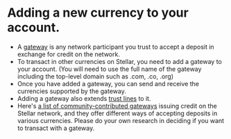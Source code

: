 Adding a new currency to your account.
=======================================

* A [gateway](https://github.com/stellar/docs/blob/master/docs/gateway-introduction.md) is any network participant you trust to accept a deposit in exchange for credit on the network. 
* To transact in other currencies on Stellar, you need to add a gateway to your account. (You will need to use the full name of the gateway including the top-level domain such as .com, .co, .org)
* Once you have added a gateway, you can send and receive the currencies supported by the gateway.
* Adding a gateway also extends [trust lines](https://github.com/stellar/docs/blob/master/docs/Gateway-Guide.md#trust-lines) to it. 
* Here's [a list of community-contributed gateways](gateway-list.md) issuing credit on the Stellar network, and they offer different ways of accepting deposits in various currencies. Please do your own research in deciding if you want to transact with a gateway.
